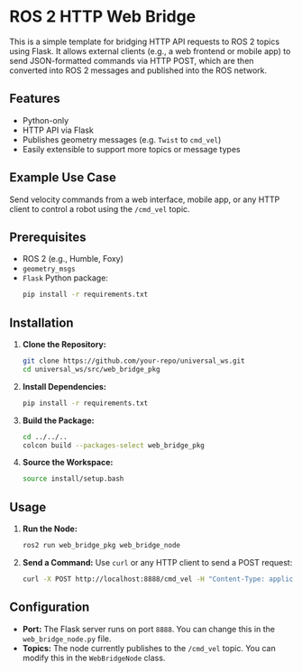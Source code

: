 # ROS 2 HTTP Web Bridge

This is a simple template for bridging HTTP API requests to ROS 2 topics using Flask. It allows external clients (e.g., a web frontend or mobile app) to send JSON-formatted commands via HTTP POST, which are then converted into ROS 2 messages and published into the ROS network.

## Features

- Python-only
- HTTP API via Flask
- Publishes geometry messages (e.g. `Twist` to `cmd_vel`)
- Easily extensible to support more topics or message types

## Example Use Case

Send velocity commands from a web interface, mobile app, or any HTTP client to control a robot using the `/cmd_vel` topic.

## Prerequisites

- ROS 2 (e.g., Humble, Foxy)
- `geometry_msgs`
- `Flask` Python package:
  ```bash
  pip install -r requirements.txt
  ```

## Installation

1. **Clone the Repository:**
   ```bash
   git clone https://github.com/your-repo/universal_ws.git
   cd universal_ws/src/web_bridge_pkg
   ```

2. **Install Dependencies:**
   ```bash
   pip install -r requirements.txt
   ```

3. **Build the Package:**
   ```bash
   cd ../../..
   colcon build --packages-select web_bridge_pkg
   ```

4. **Source the Workspace:**
   ```bash
   source install/setup.bash
   ```

## Usage

1. **Run the Node:**
   ```bash
   ros2 run web_bridge_pkg web_bridge_node
   ```

2. **Send a Command:**
   Use `curl` or any HTTP client to send a POST request:
   ```bash
   curl -X POST http://localhost:8888/cmd_vel -H "Content-Type: application/json" -d '{"linear": {"x": 0.5, "y": 0.0, "z": 0.0}, "angular": {"x": 0.0, "y": 0.0, "z": 0.5}}'
   ```

## Configuration

- **Port:** The Flask server runs on port `8888`. You can change this in the `web_bridge_node.py` file.
- **Topics:** The node currently publishes to the `/cmd_vel` topic. You can modify this in the `WebBridgeNode` class.
